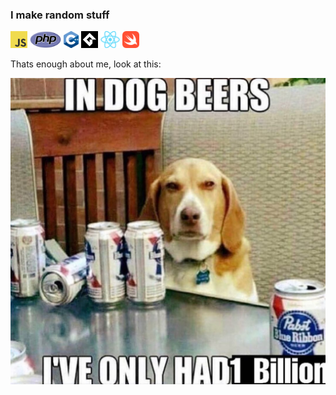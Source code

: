 ### I make random stuff

<code><img height="27" src="./images/js.png" alt="javascript"></code>
<code><img height="27" src="./images/php.png" alt="php"></code>
<code><img height="27" src="./images/c.png" alt="c++"></code>
<code><img height="27" src="./images/gml.png" alt="gml"></code>
<code><img height="27" src="./images/react.png" alt="react"></code>
<code><img height="27" src="./images/swift.png" alt="swift"></code>

Thats enough about me, look at this:

<img src="./images/dog-beers.jpg" width="512"/>

<!--
**aronvisser19/aronvisser19** is a ✨ _special_ ✨ repository because its `README.md` (this file) appears on your GitHub profile.

Here are some ideas to get you started:

- 🔭 I’m currently working on ...
- 🌱 I’m currently learning ...
- 👯 I’m looking to collaborate on ...
- 🤔 I’m looking for help with ...
- 💬 Ask me about ...
- 📫 How to reach me: ...
- 😄 Pronouns: ...
- ⚡ Fun fact: ...
-->
